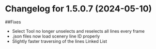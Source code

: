 # Changelog for 1.5.0.7 (2024-05-10)

##Fixes 
* Select Tool no longer unselects and reselects all lines every frame
* .json files now load scenery line ID properly
* Slightly faster traversing of the lines Linked List